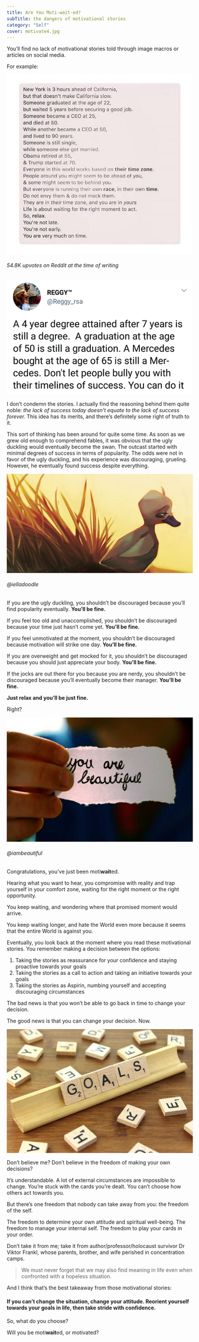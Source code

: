 ```yaml
---
title: Are You Moti-wait-ed?
subTitle: the dangers of motivational stories
category: "Self"
cover: motivate4.jpg
---
```


You’ll find no lack of motivational stories told through image macros or articles on social media.

For example:

![motivate1](./motivate1.jpg)
###### 54.8K upvotes on Reddit at the time of writing

![motivate2](./motivate2.png)

I don’t condemn the stories. I actually find the reasoning behind them quite noble: *the lack of success today doesn’t equate to the lack of success forever.* This idea has its merits, and there’s definitely some right of truth to it.

This sort of thinking has been around for quite some time. As soon as we grew old enough to comprehend fables, it was obvious that the ugly duckling would eventually become the swan. The outcast started with minimal degrees of success in terms of popularity. The odds were not in favor of the ugly duckling, and his experience was discouraging, grueling. However, he eventually found success despite everything.

![motivate3](./motivate3.jpeg)
###### @ielladoodle

If you are the ugly duckling, you shouldn’t be discouraged because you’ll find popularity eventually. **You’ll be fine.**

If you feel too old and unaccomplished, you shouldn’t be discouraged because your time just hasn’t come yet. **You’ll be fine.**

If you feel unmotivated at the moment, you shouldn’t be discouraged because motivation will strike one day. **You’ll be fine.**

If you are overweight and get mocked for it, you shouldn’t be discouraged because you should just appreciate your body. **You’ll be fine.**

If the jocks are out there for you because you are nerdy, you shouldn’t be discouraged because you’ll eventually become their manager. **You’ll be fine.**

**Just relax and you’ll be just fine.**

Right?

![motivate4](./motivate4.jpg)
###### @iambeautiful

Congratulations, you’ve just been moti**wait**ed.

Hearing what you want to hear, you compromise with reality and trap yourself in your comfort zone, waiting for the right moment or the right opportunity.

You keep waiting, and wondering where that promised moment would arrive.

You keep waiting longer, and hate the World even more because it seems that the entire World is against you.

Eventually, you look back at the moment where you read these motivational stories. You remember making a decision between the options:

1. Taking the stories as reassurance for your confidence and staying proactive towards your goals
2. Taking the stories as a call to action and taking an initiative towards your goals
3. Taking the stories as Aspirin, numbing yourself and accepting discouraging circumstances

The bad news is that you won’t be able to go back in time to change your decision.

The good news is that you can change your decision. Now.

![motivate5](./motivate5.jpg)

Don’t believe me? Don’t believe in the freedom of making your own decisions?

It’s understandable. A lot of external circumstances are impossible to change. You’re stuck with the cards you’re dealt. You can’t choose how others act towards you.

But there’s one freedom that nobody can take away from you: the freedom of the self.

The freedom to determine your own attitude and spiritual well-being. The freedom to manage your internal self. The freedom to play your cards in your order.

Don’t take it from me; take it from author/professor/holocaust survivor Dr Viktor Frankl, whose parents, brother, and wife perished in concentration camps.

> We must never forget that we may also find meaning in life even when confronted with a hopeless situation.

And I think that’s the best takeaway from those motivational stories: 

#### If you can’t change the situation, change your attitude. Reorient yourself towards your goals in life, then take stride with confidence.

So, what do you choose?

Will you be moti**wait**ed, or motivated?
